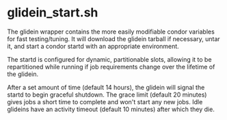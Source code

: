 # glidein_start.sh

The glidein wrapper contains the more easily modifiable condor variables
for fast testing/tuning. It will download the glidein tarball if necessary,
untar it, and start a condor startd with an appropriate environment.

The startd is configured for dynamic, partitionable slots, allowing it to
be repartitioned while running if job requirements change over the lifetime
of the glidein.

After a set amount of time (default 14 hours), the glidein will signal
the startd to begin graceful shutdown. The grace limit (default 20 minutes)
gives jobs a short time to complete and won't start any new jobs. Idle
glideins have an activity timeout (default 10 minutes) after which they die.
